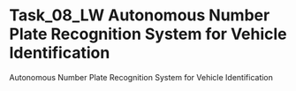 # Task_08_LW Autonomous Number Plate Recognition System for Vehicle Identification
Autonomous Number Plate Recognition System for Vehicle Identification
